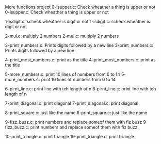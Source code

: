 More functions project
0-isupper.c: Check wheather a thing is upper or not
0-isupper.c: Check wheather a thing is upper or not

1-isdigit.c: scheck wheather is digit or not 
1-isdigit.c: scheck wheather is digit or not 

2-mul.c: multiply 2 numbers
2-mul.c: multiply 2 numbers

3-print_numbers.c: Prints digits followed by a new line
3-print_numbers.c: Prints digits followed by a new line

4-print_most_numbers.c: print as the title
4-print_most_numbers.c: print as the title

5-more_numbers.c: print 10 lines of numbers from 0 to 14
5-more_numbers.c: print 10 lines of numbers from 0 to 14

6-pirnt_line.c: print line with teh length of n
6-pirnt_line.c: print line with teh length of n

7-print_diagonal.c: print diagonal
7-print_diagonal.c: print diagonal

8-print_square.c: just like the name
8-print_square.c: just like the name

9-fizz_buzz.c: print numbers and replace someof them with fiz buzz 
9-fizz_buzz.c: print numbers and replace someof them with fiz buzz 

10-print_triangle.c: print triangle 
10-print_triangle.c: print triangle 


